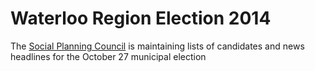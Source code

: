 # Waterloo Region Election 2014

The [Social Planning Council](http://waterlooregion.org) is maintaining lists of candidates and news headlines for the October 27 municipal election
